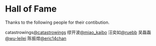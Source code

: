 # Hall of Fame

Thanks to the following people for their contibution.

catastrowings[@catastrowings](https://gitee.com/catastrowings)
缪开波[@miao_kaibo](https://gitee.com/miao_kaibo)
汪奕如[@ruebb](https://gitee.com/ruebb)
吴磊磊[@wu-leilei](https://gitee.com/wu-leilei)
陈振煜[@eric14chan](https://gitee.com/eric14chan)
